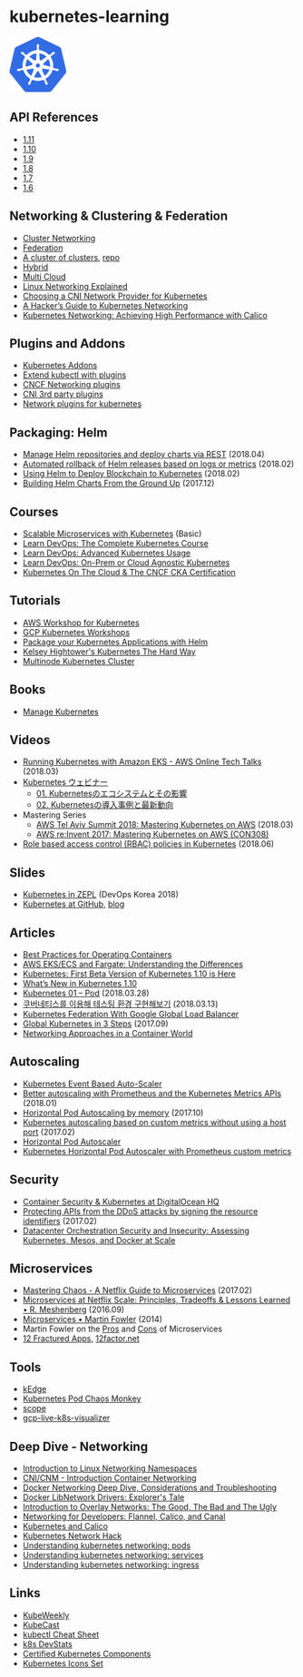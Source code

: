 # kubernetes-learning

<img src="https://github.com/kubernetes/kubernetes/raw/master/logo/logo.png" width="100">

## API References
- [1.11](https://kubernetes.io/docs/reference/generated/kubernetes-api/v1.11/)
- [1.10](https://kubernetes.io/docs/reference/generated/kubernetes-api/v1.10/)
- [1.9](https://v1-9.docs.kubernetes.io/docs/api-reference/v1.9/)
- [1.8](https://v1-8.docs.kubernetes.io/docs/api-reference/v1.8/)
- [1.7](https://v1-7.docs.kubernetes.io/docs/api-reference/v1.7/)
- [1.6](https://v1-6.docs.kubernetes.io/docs/api-reference/v1.6/)

## Networking & Clustering & Federation
- [Cluster Networking](https://kubernetes.io/docs/concepts/cluster-administration/networking/)
- [Federation](https://kubernetes.io/docs/concepts/cluster-administration/federation/)
- [A cluster of clusters](https://netbears.com/blog/cross-cloud-kubernetes-cluster-of-clusters/), [repo](https://github.com/netbears/kubernetes-federation-cross-cloud)
- [Hybrid](https://schd.ws/hosted_files/kccncna17/7a/Kubecon%20-%20v0.2.pdf)
- [Multi Cloud](https://www.joyent.com/blog/triton-kubernetes-multicloud)
- [Linux Networking Explained](https://events.static.linuxfound.org/sites/events/files/slides/2016%20-%20Linux%20Networking%20explained_0.pdf)
- [Choosing a CNI Network Provider for Kubernetes](https://chrislovecnm.com/kubernetes/cni/choosing-a-cni-provider/)
- [A Hacker’s Guide to Kubernetes Networking](https://thenewstack.io/hackers-guide-kubernetes-networking/)
- [Kubernetes Networking: Achieving High Performance with Calico](https://platform9.com/blog/kubernetes-networking-achieving-high-performance-with-calico/)

## Plugins and Addons
- [Kubernetes Addons](https://github.com/kubernetes/kubernetes/tree/master/cluster/addons)
- [Extend kubectl with plugins](https://kubernetes.io/docs/tasks/extend-kubectl/kubectl-plugins/)
- [CNCF Networking plugins](https://github.com/containernetworking/plugins)
- [CNI 3rd party plugins](https://github.com/containernetworking/cni#3rd-party-plugins)
- [Network plugins for kubernetes](https://www.slideshare.net/inwinstack/network-plugins-for-kubernetes)

## Packaging: Helm
- [Manage Helm repositories and deploy charts via REST](https://banzaicloud.com/blog/helm-rest-api/) (2018.04)
- [Automated rollback of Helm releases based on logs or metrics](http://container-solutions.com/automated-rollback-helm-releases-based-logs-metrics/) (2018.02)
- [Using Helm to Deploy Blockchain to Kubernetes](https://www.microsoft.com/developerblog/2018/02/09/using-helm-deploy-blockchain-kubernetes/) (2018.02)
- [Building Helm Charts From the Ground Up](https://youtu.be/vQX5nokoqrQ) (2017.12)

## Courses
- [Scalable Microservices with Kubernetes](https://classroom.udacity.com/courses/ud615) (Basic)
- [Learn DevOps: The Complete Kubernetes Course](https://www.udemy.com/learn-devops-the-complete-kubernetes-course/learn/v4/)
- [Learn DevOps: Advanced Kubernetes Usage](https://www.udemy.com/learn-devops-advanced-kubernetes-usage/learn/v4/overview)
- [Learn DevOps: On-Prem or Cloud Agnostic Kubernetes](https://www.udemy.com/learn-devops-on-prem-or-cloud-agnostic-kubernetes/)
- [Kubernetes On The Cloud & The CNCF CKA Certification](https://www.udemy.com/kubernetes-cka-on-cloud/)

## Tutorials
- [AWS Workshop for Kubernetes](https://github.com/aws-samples/aws-workshop-for-kubernetes)
- [GCP Kubernetes Workshops](https://github.com/GoogleCloudPlatform/kubernetes-workshops)
- [Package your Kubernetes Applications with Helm](https://akomljen.com/package-kubernetes-applications-helm/)
- [Kelsey Hightower's Kubernetes The Hard Way](https://github.com/kelseyhightower/kubernetes-the-hard-way)
- [Multinode Kubernetes Cluster](https://github.com/ruzickap/multinode_kubernetes_cluster)

## Books
- [Manage Kubernetes](https://www.safaribooksonline.com/library/view/managing-kubernetes/9781492033905)

## Videos
- [Running Kubernetes with Amazon EKS - AWS Online Tech Talks](https://youtu.be/rV_NCvs9iGE) (2018.03)
- [Kubernetes ウェビナー](https://www.youtube.com/watch?v=dA6qa-6ekB0&list=PLlr4ZJV2uX-jS9mSLBvApQApuhkR6u5ES)
  - [01. Kubernetesのエコシステムとその影響](https://youtu.be/dA6qa-6ekB0)
  - [02. Kubernetesの導入事例と最新動向](https://youtu.be/ZOwNeeCVyZk)
- Mastering Series
  - [AWS Tel Aviv Summit 2018: Mastering Kubernetes on AWS](https://www.youtube.com/watch?v=mfx7whOKUH0) (2018.03)
  - [AWS re:Invent 2017: Mastering Kubernetes on AWS (CON308)](https://www.youtube.com/watch?v=w34txLmpEuM)  
- [Role based access control (RBAC) policies in Kubernetes](https://youtu.be/CnHTCTP8d48) (2018.06)
  
## Slides
- [Kubernetes in ZEPL](https://docs.google.com/presentation/d/1AGdDWxnTK2M2emhHis0IlxODngTY6xJycP3ygPvA9F8/) (DevOps Korea 2018)
- [Kubernetes at GitHub](https://schd.ws/hosted_files/kccncna17/44/kubernetes-at-github.pdf), [blog](https://githubengineering.com/kubernetes-at-github/)

## Articles
- [Best Practices for Operating Containers](https://cloud.google.com/solutions/best-practices-for-operating-containers)
- [AWS EKS/ECS and Fargate: Understanding the Differences](https://logz.io/blog/aws-eks-ecs-and-fargate/)
- [Kubernetes: First Beta Version of Kubernetes 1.10 is Here](https://kubernetes.io/blog/2018/03/first-beta-version-of-kubernetes-1-10)
- [What’s New in Kubernetes 1.10](https://www.youtube.com/watch?v=EbfMEXnm1lo)
- [Kubernetes 01 – Pod](https://blog.2dal.com/2018/03/28/kubernetes-01-pod/) (2018.03.28)
- [쿠버네티스를 이용해 테스팅 환경 구현해보기](http://woowabros.github.io/experience/2018/03/13/k8s-test.html) (2018.03.13)
- [Kubernetes Federation With Google Global Load Balancer](https://ulam.io/blog/kubernetes-federation-with-google-global-load-balancer/) 
- [Global Kubernetes in 3 Steps](http://cgrant.io/tutorials/gcp/compute/gke/global-kubernetes-three-steps/) (2017.09)
- [Networking Approaches in a Container World](https://events.static.linuxfound.org/sites/events/files/slides/Networking%20approaches%20in%20a%20container%20world.pdf)

## Autoscaling
- [Kubernetes Event Based Auto-Scaler](https://help.spotinst.com/hc/en-us/articles/360000280405-Kubernetes-Event-Based-Auto-Scaler-)
- [Better autoscaling with Prometheus and the Kubernetes Metrics APIs](https://coreos.com/blog/autoscaling-with-prometheus-and-kubernetes-metrics-apis) (2018.01)
- [Horizontal Pod Autoscaling by memory](https://koudingspawn.de/kubernetes-autoscaling/) (2017.10)
- [Kubernetes autoscaling based on custom metrics without using a host port](https://medium.com/@marko.luksa/kubernetes-autoscaling-based-on-custom-metrics-without-using-a-host-port-b783ed6241ac) (2017.02)
- [Horizontal Pod Autoscaler](https://kubernetes.io/docs/tasks/run-application/horizontal-pod-autoscale/)
- [Kubernetes Horizontal Pod Autoscaler with Prometheus custom metrics](https://github.com/stefanprodan/k8s-prom-hpa)

## Security
- [Container Security & Kubernetes at DigitalOcean HQ](https://www.youtube.com/watch?v=j5Mp-VJ-erY)
- [Protecting APIs from the DDoS attacks by signing the resource identifiers](https://medium.com/@gajus/protecting-apis-from-the-ddos-attacks-by-signing-the-pks-c1eca7cc7725) (2017.02)
- [Datacenter Orchestration Security and Insecurity: Assessing Kubernetes, Mesos, and Docker at Scale
](https://youtu.be/lXggHTqznOI)

## Microservices
- [Mastering Chaos - A Netflix Guide to Microservices](https://youtu.be/CZ3wIuvmHeM) (2017.02)
- [Microservices at Netflix Scale: Principles, Tradeoffs & Lessons Learned • R. Meshenberg](https://www.youtube.com/watch?v=57UK46qfBLY) (2016.09)
- [Microservices • Martin Fowler](https://youtu.be/wgdBVIX9ifA) (2014)
- Martin Fowler on the [Pros](http://martinfowler.com/articles/microservices.html) and [Cons](http://martinfowler.com/articles/microservice-trade-offs.html) of Microservices
- [12 Fractured Apps](https://medium.com/@kelseyhightower/12-fractured-apps-1080c73d481c), [12factor.net](https://12factor.net/ko/)

## Tools
- [kEdge](https://github.com/improbable-eng/kedge)
- [Kubernetes Pod Chaos Monkey](https://github.com/jnewland/kubernetes-pod-chaos-monkey)
- [scope](https://github.com/weaveworks/scope)
- [gcp-live-k8s-visualizer](https://github.com/brendandburns/gcp-live-k8s-visualizer)

## Deep Dive - Networking
- [Introduction to Linux Networking Namespaces](https://youtu.be/_WgUwUf1d34)
- [CNI/CNM - Introduction Container Networking](https://youtu.be/QMNbgmxmB-M)
- [Docker Networking Deep Dive, Considerations and Troubleshooting](https://youtu.be/Gwdo3fo6pZg)
- [Docker LibNetwork Drivers: Explorer's Tale](https://www.youtube.com/watch?v=Dny6R9xn92s)
- [Introduction to Overlay Networks: The Good, The Bad and The Ugly](https://youtu.be/TPoRwX6WhcU)
- [Networking for Developers: Flannel, Calico, and Canal](https://youtu.be/3eAVHt3lyuM)
- [Kubernetes and Calico](https://youtu.be/dFsrx5AxgyI)
- [Kubernetes Network Hack](https://www.youtube.com/watch?v=3jaZlwM-2rs&list=PLAz0FOwiBi6tVRl4bPbs_G_ucM3N7a1ES)
- [Understanding kubernetes networking: pods](https://medium.com/google-cloud/understanding-kubernetes-networking-pods-7117dd28727)
- [Understanding kubernetes networking: services](https://medium.com/google-cloud/understanding-kubernetes-networking-services-f0cb48e4cc82)
- [Understanding kubernetes networking: ingress](https://medium.com/google-cloud/understanding-kubernetes-networking-ingress-1bc341c84078)

## Links
- [KubeWeekly](https://kube.news)
- [KubeCast](https://www.kubecast.com/)
- [kubectl Cheat Sheet](https://kubernetes.io/docs/user-guide/kubectl-cheatsheet/)
- [k8s DevStats](https://k8s.devstats.cncf.io/d/12/dashboards)
- [Certified Kubernetes Components](https://www.cncf.io/certification/software-conformance/)
- [Kubernetes Icons Set](https://github.com/octo-technology/kubernetes-icons)
